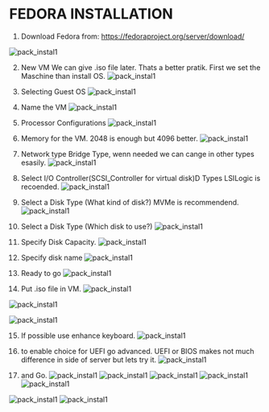 # FEDORA INSTALLATION

1. Download Fedora from: 
https://fedoraproject.org/server/download/

![pack_instal1](../Images/fedora1.png)


2. New VM
We can give .iso file later. Thats a better pratik. 
First we set the Maschine than install OS. 
![pack_instal1](../Images/fedora21.png)

3. Selecting Guest OS
![pack_instal1](../Images/fedora3.png)

4. Name the VM
![pack_instal1](../Images/fedora4.png)

5. Processor Configurations 
![pack_instal1](../Images/fedora5.png)

6. Memory for the VM. 
2048 is enough but 4096 better. 
![pack_instal1](../Images/fedora6.png)


7. Network type
Bridge Type, wenn needed we can cange in other types esasily. 
![pack_instal1](../Images/fedora7.png)


8. Select I/O Controller(SCSI_Controller for virtual disk)D Types
LSILogic is recoended. 
![pack_instal1](../Images/fedora8.png)


9. Select a Disk Type (What kind of disk?) 
MVMe is recommendend. 
![pack_instal1](../Images/fedora10.png)

10. Select a Disk Type (Which disk to use?)
![pack_instal1](../Images/fedora9.png)

11. Specify Disk Capacity. 
![pack_instal1](../Images/fedora11.png)

12. Specify disk name
![pack_instal1](../Images/fedora12.png)

13. Ready to go
![pack_instal1](../Images/fedora13.png)

14. Put .iso file in VM.
![pack_instal1](../Images/fedora14.png)

![pack_instal1](../Images/fedora15.png)

![pack_instal1](../Images/fedora16.png)

15. If possible use enhance keyboard. 
![pack_instal1](../Images/fedora17.png)

16. to enable choice for UEFI go advanced. 
UEFI or BIOS makes not much difference in side of server but lets try it. 
![pack_instal1](../Images/fedora18.png)

17. and Go. 
![pack_instal1](../Images/fedora19.png)
![pack_instal1](../Images/fedora18.png)
![pack_instal1](../Images/fedora18.png)
![pack_instal1](../Images/fedora18.png)
![pack_instal1](../Images/fedora18.png)



![pack_instal1](../Images/fedora14.png)
![pack_instal1](../Images/fedora14.png)
